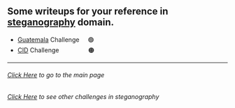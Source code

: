 ## Some writeups for your reference in [steganography](https://en.wikipedia.org/wiki/Steganography) domain.

- [Guatemala](./Guatemala.md) Challenge &nbsp;&nbsp;&nbsp; 🟢
- [CID](./cid.md) Challenge &nbsp;&nbsp;&nbsp;&nbsp;&nbsp;&nbsp;&nbsp;&nbsp;&nbsp;&nbsp;&nbsp;&nbsp;&nbsp;&nbsp;&nbsp; 🟠

---

###### [Click Here](../../writeups/) to go to the main page

###### [Click Here](../Steganography-Challenges) to see other challenges in _steganography_
